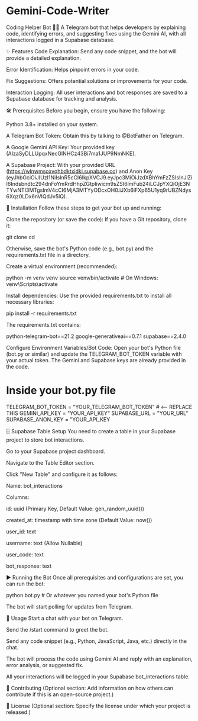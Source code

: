 # Gemini-Code-Writer

Coding Helper Bot 👨‍💻
A Telegram bot that helps developers by explaining code, identifying errors, and suggesting fixes using the Gemini AI, with all interactions logged in a Supabase database.

✨ Features
Code Explanation: Send any code snippet, and the bot will provide a detailed explanation.

Error Identification: Helps pinpoint errors in your code.

Fix Suggestions: Offers potential solutions or improvements for your code.

Interaction Logging: All user interactions and bot responses are saved to a Supabase database for tracking and analysis.

🛠️ Prerequisites
Before you begin, ensure you have the following:

Python 3.8+ installed on your system.

A Telegram Bot Token: Obtain this by talking to @BotFather on Telegram.

A Google Gemini API Key: Your provided key (AIzaSyDLLUpqxNecGINHCz43Bi7ma1JUP9NmNKE).

A Supabase Project: With your provided URL (https://wlnwmsoxvqhbdktxidki.supabase.co) and Anon Key (eyJhbGciOiJIUzI1NiIsInR5cCI6IkpXVCJ9.eyJpc3MiOiJzdXBhYmFzZSIsInJlZiI6Indsbndtc294dnFoYmRrdHhpZGtpIiwicm9sZSI6ImFub24iLCJpYXQiOjE3NTYwNTI3MTgsImV4cCI6MjA3MTYyODcxOH0.iJXb6iFXp65U1yq9rUBZNdys6Xqz0LDx6nVIQdJv5lQ).

🚀 Installation
Follow these steps to get your bot up and running:

Clone the repository (or save the code):
If you have a Git repository, clone it:

git clone <your-repository-url>
cd <your-repository-name>

Otherwise, save the bot's Python code (e.g., bot.py) and the requirements.txt file in a directory.

Create a virtual environment (recommended):

python -m venv venv
source venv/bin/activate  # On Windows: venv\Scripts\activate

Install dependencies:
Use the provided requirements.txt to install all necessary libraries:

pip install -r requirements.txt

The requirements.txt contains:

python-telegram-bot==21.2
google-generativeai==0.7.1
supabase==2.4.0

Configure Environment Variables/Bot Code:
Open your bot's Python file (bot.py or similar) and update the TELEGRAM_BOT_TOKEN variable with your actual token. The Gemini and Supabase keys are already provided in the code.

# Inside your bot.py file
TELEGRAM_BOT_TOKEN = "YOUR_TELEGRAM_BOT_TOKEN" # <-- REPLACE THIS
GEMINI_API_KEY = "YOUR_API_KEY"
SUPABASE_URL = "YOUR_URL"
SUPABASE_ANON_KEY = "YOUR_API_KEY

🗄️ Supabase Table Setup
You need to create a table in your Supabase project to store bot interactions.

Go to your Supabase project dashboard.

Navigate to the Table Editor section.

Click "New Table" and configure it as follows:

Name: bot_interactions

Columns:

id: uuid (Primary Key, Default Value: gen_random_uuid())

created_at: timestamp with time zone (Default Value: now())

user_id: text

username: text (Allow Nullable)

user_code: text

bot_response: text

▶️ Running the Bot
Once all prerequisites and configurations are set, you can run the bot:

python bot.py  # Or whatever you named your bot's Python file

The bot will start polling for updates from Telegram.

💬 Usage
Start a chat with your bot on Telegram.

Send the /start command to greet the bot.

Send any code snippet (e.g., Python, JavaScript, Java, etc.) directly in the chat.

The bot will process the code using Gemini AI and reply with an explanation, error analysis, or suggested fix.

All your interactions will be logged in your Supabase bot_interactions table.

🤝 Contributing
(Optional section: Add information on how others can contribute if this is an open-source project.)

📄 License
(Optional section: Specify the license under which your project is released.)
